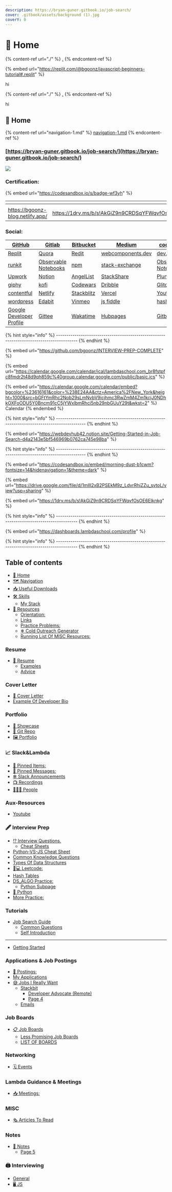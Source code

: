 ```yaml
---
description: https://bryan-guner.gitbook.io/job-search/
cover: .gitbook/assets/background (1).jpg
coverY: 0
---
```


# 🏡 Home



{% content-ref url="./" %}
[.](./)
{% endcontent-ref %}



{% embed url="https://replit.com/@bgoonz/javascript-beginners-tutorial#.replit" %}

hi

{% content-ref url="./" %}
[.](./)
{% endcontent-ref %}

hi



##









## 🏡 Home

{% content-ref url="navigation-1.md" %}
[navigation-1.md](navigation-1.md)
{% endcontent-ref %}

### [https://bryan-guner.gitbook.io/job-search/](https://bryan-guner.gitbook.io/job-search/)

![](.gitbook/assets/github.png)

###

### Certification:

{% embed url="https://codesandbox.io/s/badge-wf3yh" %}

<table><thead><tr><th></th><th></th><th></th><th></th><th data-type="select"></th></tr></thead><tbody><tr><td><img src=".gitbook/assets/image (7) (1).png" alt=""></td><td><img src=".gitbook/assets/image (1).png" alt=""></td><td><img src=".gitbook/assets/image (5) (1).png" alt=""></td><td><img src=".gitbook/assets/image (8) (1) (1).png" alt=""></td><td></td></tr><tr><td><a href="https://bgoonz-blog.netlify.app">https://bgoonz-blog.netlify.app/</a></td><td><a href="https://1drv.ms/b/s!AkGiZ9n9CRDSqYFWqvfOsOE6EIknkg">https://1drv.ms/b/s!AkGiZ9n9CRDSqYFWqvfOsOE6EIknkg</a></td><td><a href="https://github.com/bgoonz?tab=repositories">https://github.com/bgoonz?tab=repositories</a></td><td><a href="https://www.linkedin.com/in/bryan-guner-046199128/">https://www.linkedin.com/in/bryan-guner-046199128/</a></td><td></td></tr></tbody></table>

### Social:

| [GitHub](https://github.com/bgoonz)                                                                 | [Gitlab](https://gitlab.com/bryan.guner.dev)                                         | [Bitbucket](https://bitbucket.org/bgoonz/)        | [Medium](https://bryanguner.medium.com)                                   | [code pen](https://codepen.io/bgoonz)                                        |
| --------------------------------------------------------------------------------------------------- | ------------------------------------------------------------------------------------ | ------------------------------------------------- | ------------------------------------------------------------------------- | ---------------------------------------------------------------------------- |
| [Replit](https://repl.it/@bgoonz/)                                                                  | [Quora](https://www.quora.com/q/webdevresourcehub?invite\_code=qwZOqbpAhgQ6hjjGl8NN) | [Redit](https://www.reddit.com/user/bgoonz1)      | [webcomponents.dev](https://webcomponents.dev/user/bgoonz)                | [dev.to](https://dev.to/bgoonz)                                              |
| [runkit](https://runkit.com/bgoonz)                                                                 | [Observable Notebooks](https://observablehq.com/@bgoonz?tab=profile)                 | [npm](https://www.npmjs.com/\~bgoonz11)           | [stack-exchange](https://meta.stackexchange.com/users/936785/bryan-guner) | [Observable Notebooks](https://observablehq.com/@bgoonz?tab=profile)         |
| [Upwork](https://www.upwork.com/freelancers/\~01bb1a3627e1e9c630?viewMode=1\&s=1110580755057594368) | [Notion](https://www.notion.so/Overview-Of-Css-5d88b0bc9a73422a9be1481d599a56ba)     | [AngelList](https://angel.co/u/bryan-guner)       | [StackShare](https://stackshare.io/bryanguner)                            | [Plunk](http://plnkr.co/account/plunks)                                      |
| [giphy](https://giphy.com/channel/bryanguner)                                                       | [kofi](https://ko-fi.com/bgoonz)                                                     | [Codewars](https://www.codewars.com/users/bgoonz) | [Dribble](https://dribbble.com/bgoonz4242?onboarding=true)                | [Glitch](https://glitch.com/@bgoonz)                                         |
| [contentful](https://app.contentful.com/spaces/lelpu0ihaz11/assets?id=MocOPmmNliLn6PPv)             | [Netlify](https://app.netlify.com/user/settings#profile)                             | [Stackblitz](https://stackblitz.com/@bgoonz)      | [Vercel](https://vercel.com/bgoonz)                                       | [Youtube](https://www.youtube.com/channel/UC9-rYyUMsnEBK8G8fCyrXXA/featured) |
| [wordpress](https://web-dev-hub.com)                                                                | [Edabit](https://edabit.com/user/dsRcx6yCwAgYwZbRB)                                  | [Vinmeo](https://vimeo.com/user128661018)         | [js fiddle](https://jsfiddle.net/user/bgoonz/)                            | [hashnode](https://hashnode.com/@bgoonz/joinme)                              |
| [Google Developer Profile](https://developers.google.com/profile/u/100803355943326309646)           | [Gittee](https://gitee.com/bgoonz)                                                   | [Wakatime](https://wakatime.com/@bgoonz42)        | [Hubpages](https://hubpages.com/@bryanguner)                              | [Gitbook](https://bryan-guner.gitbook.io/web-dev-hub-docs/)                  |

{% hint style="info" %}
\----------------------------------------------------------------------------------------
{% endhint %}

{% embed url="https://github.com/bgoonz/INTERVIEW-PREP-COMPLETE" %}

{% embed url="https://calendar.google.com/calendar/ical/lambdaschool.com_br8fstpfc8fmdr2t48d9qh859c%40group.calendar.google.com/public/basic.ics" %}

{% embed url="https://calendar.google.com/calendar/embed?bgcolor=%23616161&color=%238E24AA&ctz=America%2FNew_York&height=1000&src=bGFtYmRhc2Nob29sLmNvbV9icjhmc3RwZmM4Zm1kcjJ0NDhkOXFoODU5Y0Bncm91cC5jYWxlbmRhci5nb29nbGUuY29t&wkst=2" %}
Calendar
{% endembed %}

{% hint style="info" %}
\--------------------------------------------------------------------------------------------
{% endhint %}

{% embed url="https://webdevhub42.notion.site/Getting-Started-in-Job-Search-d4a2143e5bf546969b0762ca745e98ba" %}

{% hint style="info" %}
\--------------------------------------------------------------------------------------------
{% endhint %}

{% embed url="https://codesandbox.io/embed/morning-dust-b1cwm?fontsize=14&hidenavigation=1&theme=dark" %}

{% embed url="https://drive.google.com/file/d/1mIll2xB2PSEkM9z_LdvrRhiZZu_svtoL/view?usp=sharing" %}

{% embed url="https://1drv.ms/b/s!AkGiZ9n9CRDSqYFWqvfOsOE6EIknkg" %}

{% hint style="info" %}
\----------------------------------------------------------------------------------------
{% endhint %}

{% embed url="https://dashboards.lambdaschool.com/profile" %}

{% hint style="info" %}
\----------------------------------------------------------------------------------------
{% endhint %}

## Table of contents

* [🏡 Home](<README (1).md>)
* [🗺 Navigation](navigation-1.md)
* [📥 Useful Downloads](useful-downloads.md)
* [🛠 Skills](skills/)
  * [My Stack](skills/my-stack.md)
* [🙏 Resources](resources/)
  * [Orientation:](resources/orientation.md)
  * [Links](resources/links.md)
  * [Practice Problems:](resources/practice-problems.md)
  * [❄ Cold Outreach Generator](resources/cold-outreach-generator.md)
  * [Running List Of MISC Resources:](resources/running-list-of-misc-resources.md)

### Resume

* [📰 Resume](resume/resume/)
  * [Examples](resume/resume/examples.md)
  * [Advice](resume/resume/advice.md)

### Cover Letter

* [📒 Cover Letter](cover-letter/page-10.md)
* [Example Of Developer Bio](cover-letter/example-of-developer-bio.md)

### Portfolio

* [💼 Showcase](portfolio/showcase.md)
* [💾 Git Repo](portfolio/git-repo.md)
* [🖼 Portfolio](portfolio/page-11.md)

### 📈 Slack\&Lambda

* [📍 Pinned Items:](slack-and-lambda/pinned-items.md)
* [📌 Pinned Messages:](slack-and-lambda/pinned-messages.md)
* [❇ Slack Announcements](slack-and-lambda/slack-announcements.md)
* [📺 Recordings](slack-and-lambda/recordings.md)
* [🧑🤝🧑 People](slack-and-lambda/people.md)

### Aux-Resources

* [Youtube](aux-resources/youtube.md)

### 🖋 Interview Prep

* [⁉ Interview Questions.](interview-prep/interview-questions.)
  * [Cheat Sheets](interview-prep/interview-questions./cheat-sheets/)
* [Python-VS-JS Cheat Sheet](interview-prep/interview-questions./cheat-sheets/python-vs-js-cheat-sheet.md)
* [Common Knowledge Questions](interview-prep/common-knowledge-questions.md)
* [Types Of Data Structures](interview-prep/types-of-data-structures.md)
* [👨💻 Leetcode:](interview-prep/technical-interview-practice.md)
* [Hash Tables](interview-prep/hash-tables.md)
* [DS\_ALGO Practice:](interview-prep/ds\_algo-practice/)
  * [Python Subpage](interview-prep/ds\_algo-practice/python-subpage.md)
* [🐍 Python](interview-prep/interview-questions./cheat-sheets/python.md)
* [More Practice:](interview-prep/more-practice.md)

### Tutorials

* [Job Search Guide](tutorials/custom-outreach-message-generator/)
  * [Common Questions](tutorials/custom-outreach-message-generator/page-2.md)
  * [Self Introduction](tutorials/custom-outreach-message-generator/page-2-1.md)

***

* [Getting Started](page-3.md)

### Applications & Job Postings

* [👔 Postings:](applications-and-job-postings/postings.md)
* [My Applications](applications-and-job-postings/my-applications.md)
* [😅 Jobs I Really Want](applications-and-job-postings/jobs-i-really-want/)
  * [Stackbit](applications-and-job-postings/jobs-i-really-want/stackbit/)
    * [Developer Advocate (Remote)](applications-and-job-postings/jobs-i-really-want/stackbit/developer-advocate-remote.md)
    * [Page 4](applications-and-job-postings/jobs-i-really-want/stackbit/page-4.md)
  * [Emails](applications-and-job-postings/jobs-i-really-want/emails.md)

### Job Boards

* [📋 Job Boards](job-boards/job-boards/)
  * [Less Promising Job Boards](job-boards/job-boards/less-promising-job-boards.md)
  * [LIST OF BOARDS](job-boards/job-boards/list-of-boards.md)

### Networking

* [🗓 Events](networking/events.md)

### Lambda Guidance & Meetings

* [📥 Meetings:](lambda-guidance-and-meetings/meetings.md)

### MISC

* [🗞 Articles To Read](misc/articles-to-read.md)

### Notes

* [📓 Notes](notes/notes/)
  * [Page 5](notes/notes/page-5.md)

### 🖨 Interviewing

* [General](interviewing/general.md)
* [🖥 JS](interviewing/js/)
